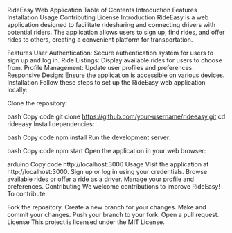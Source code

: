 RideEasy Web Application
Table of Contents
Introduction
Features
Installation
Usage
Contributing
License
Introduction
RideEasy is a web application designed to facilitate ridesharing and connecting drivers with potential riders. The application allows users to sign up, find rides, and offer rides to others, creating a convenient platform for transportation.

Features
User Authentication: Secure authentication system for users to sign up and log in.
Ride Listings: Display available rides for users to choose from.
Profile Management: Update user profiles and preferences.
Responsive Design: Ensure the application is accessible on various devices.
Installation
Follow these steps to set up the RideEasy web application locally:

Clone the repository:

bash
Copy code
git clone https://github.com/your-username/rideeasy.git
cd rideeasy
Install dependencies:

bash
Copy code
npm install
Run the development server:

bash
Copy code
npm start
Open the application in your web browser:

arduino
Copy code
http://localhost:3000
Usage
Visit the application at http://localhost:3000.
Sign up or log in using your credentials.
Browse available rides or offer a ride as a driver.
Manage your profile and preferences.
Contributing
We welcome contributions to improve RideEasy! To contribute:

Fork the repository.
Create a new branch for your changes.
Make and commit your changes.
Push your branch to your fork.
Open a pull request.
License
This project is licensed under the MIT License.
